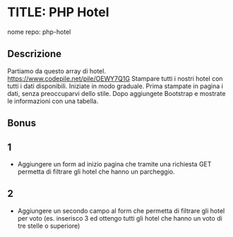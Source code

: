 # TITLE: PHP Hotel

nome repo: php-hotel

## Descrizione

Partiamo da questo array di hotel. https://www.codepile.net/pile/OEWY7Q1G
Stampare tutti i nostri hotel con tutti i dati disponibili.
Iniziate in modo graduale.
Prima stampate in pagina i dati, senza preoccuparvi dello stile.
Dopo aggiungete Bootstrap e mostrate le informazioni con una tabella.

## Bonus

## 1

- Aggiungere un form ad inizio pagina che tramite una richiesta GET permetta di filtrare gli hotel che hanno un parcheggio.

## 2

- Aggiungere un secondo campo al form che permetta di filtrare gli hotel per voto (es. inserisco 3 ed ottengo tutti gli hotel che hanno un voto di tre stelle o superiore)
